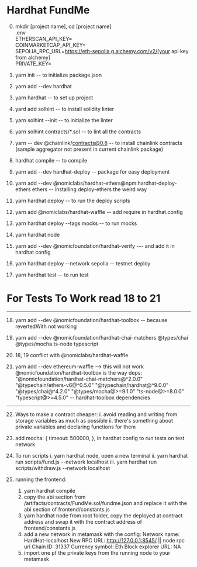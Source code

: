 # Hardhat FundMe

0. mkdir [project name], cd [project name]</br>
   .env </br>
   ETHERSCAN_API_KEY= </br>
   COINMARKETCAP_API_KEY= </br>
   SEPOLIA_RPC_URL=https://eth-sepolia.g.alchemy.com/v2/[your api key from alchemy] </br>
   PRIVATE_KEY= <br>

1. yarn init -- to initialize package.json

2. yarn add --dev hardhat

3. yarn hardhat -- to set up project

4. yard add solhint -- to install solidity linter

5. yarn solhint --init -- to initialize the linter

6. yarn solhint contracts/\*.sol -- to lint all the contracts

7. yarn -- dev @chainlink/contracts@0.8 -- to install chainlink contracts (sample aggregator not present in current chainlink package)

8. hardhat compile -- to compile

9. yarn add --dev hardhat-deploy -- package for easy deployment

10. yarn add --dev @nomiclabs/hardhat-ethers@npm:hardhat-deploy-ethers ethers -- installing deploy-ethers the weird way

11. yarn hardhat deploy -- to run the deploy scripts

12. yarn add @nomiclabs/hardhat-waffle -- add require in hardhat.config

13. yarn hardhat deploy --tags mocks -- to run mocks

14. yarn hardhat node

15. yarn add --dev @nomicfoundation/hardhat-verify --- and add it in hardhat config

16. yarn hardhat deploy --network sepolia -- testnet deploy

17. yarn hardhat test -- to run test

# For Tests To Work read 18 to 21

---

18. yarn add --dev @nomicfoundation/hardhat-toolbox -- because revertedWith not working

19. yarn add --dev @nomicfoundation/hardhat-chai-matchers @types/chai @types/mocha ts-node typescript

20. 18, 19 conflict with @nomiclabs/hardhat-waffle

21. yarn add --dev ethereum-waffle --> this will not work @nomicfoundation/hardhat-toolbox is the way
    deps:
    "@nomicfoundation/hardhat-chai-matchers@^2.0.0" "@typechain/ethers-v6@^0.5.0" "@typechain/hardhat@^9.0.0" "@types/chai@^4.2.0" "@types/mocha@>=9.1.0" "ts-node@>=8.0.0" "typescript@>=4.5.0" -- hardhat-toolbox dependencies

---

22. Ways to make a contract cheaper:
    i. avoid reading and writing from storage variables as much as possible
    ii. there's something about private variables and declaring functions for them

23. add mocha: {
    timeout: 500000,
    }, in hardhat config to run tests on test network
24. To run scripts
    i. yarn hardhat node, open a new terminal
    ii. yarn hardhat run scripts/fund.js --network localhost
    iii. yarn hardhat run scripts/withdraw.js --network localhost
25. running the frontend:
    1. yarn hardhat compile
    2. copy the abi section from /artifacts/contracts/FundMe.sol/fundme.json and replace it with the abi section of frontend/constants.js
    3. yarn hardhat node from root folder, copy the deployed at contract address and swap it with the contract address of frontend/constants.js
    4. add a new network in metamask with the config:
       Network name: HardHat-localhost
       New RPC URL: http://127.0.0.1:8545/ || node rpc url
       Chain ID: 31337
       Currency symbol: Eth
       Block explorer URL: NA
    5. import one pf the private keys from the running node to your metamask
